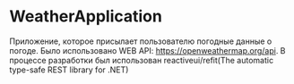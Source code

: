 # WeatherApplication
Приложение, которое присылает пользователю погодные данные о погоде. Было использовано WEB API: https://openweathermap.org/api. 
В процессе разработки был использован reactiveui/refit(The automatic type-safe REST library for .NET)
